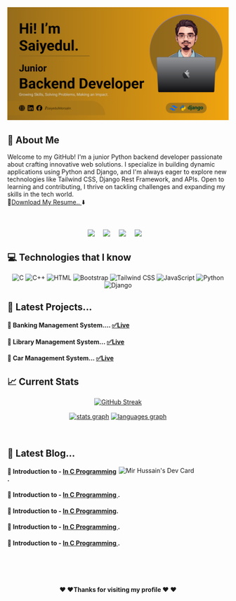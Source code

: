 <a href="" style="margin-bottom: 20px;">
    <img src="/Images/yellow-cover.svg" alt="">
</a>

## :eyes: About Me

Welcome to my GitHub! I'm a junior Python backend developer passionate about crafting innovative web solutions.
I specialize in building dynamic applications using Python and Django, and I'm always eager to explore new
technologies
like Tailwind CSS, Django Rest Framework, and APIs. Open to learning and contributing, I thrive on tackling
challenges
and expanding my skills in the tech world.
<br />
:page_with_curl:<a href="/assets/saiyedul_resume.pdf" download>Download My Resume.. </a>:arrow_down:
<br>
<br>
<br>
<p align="center">
    <a href="mailto:saiyedulmorsalin.cse@gmail.com"><img
            src="https://img.shields.io/badge/gmail-%23D14836.svg?&style=for-the-badge&logo=gmail&logoColor=white" /></a>&nbsp;&nbsp;&nbsp;&nbsp;
    <a href="https://www.facebook.com/SaiyedulMorsalin.SE/"><img
            src="https://img.shields.io/badge/facebook-%233B5998.svg?&style=for-the-badge&logo=facebook&logoColor=white" /></a>&nbsp;&nbsp;&nbsp;&nbsp;
    <a href="https://www.instagram.com/SaiyedulMorsalin.SE/"><img
            src="https://img.shields.io/badge/instagram-%23dc2743.svg?&style=for-the-badge&logo=instagram&logoColor=white" /></a>&nbsp;&nbsp;&nbsp;&nbsp;
    <a href="https://www.linkedin.com/in/saiyedulmorsalin/"><img
            src="https://img.shields.io/badge/linkedin-%230077B5.svg?&style=for-the-badge&logo=linkedin&logoColor=white" /></a>&nbsp;&nbsp;&nbsp;&nbsp;

</p>

## :computer: Technologies that I know

<div align="center">
    <img width="50"
        src="https://user-images.githubusercontent.com/25181517/192106070-46255bcf-65e6-4c6b-a296-bf8d0d8fb2a7.png"
        alt="C" title="C" />
    <img width="50"
        src="https://user-images.githubusercontent.com/25181517/192106073-90fffafe-3562-4ff9-a37e-c77a2da0ff58.png"
        alt="C++" title="C++" />
    <img width="50"
        src="https://user-images.githubusercontent.com/25181517/192158954-f88b5814-d510-4564-b285-dff7d6400dad.png"
        alt="HTML" title="HTML" />
    <img width="50"
        src="https://user-images.githubusercontent.com/25181517/183898054-b3d693d4-dafb-4808-a509-bab54cf5de34.png"
        alt="Bootstrap" title="Bootstrap" />
    <img width="50"
        src="https://user-images.githubusercontent.com/25181517/202896760-337261ed-ee92-4979-84c4-d4b829c7355d.png"
        alt="Tailwind CSS" title="Tailwind CSS" />
    <img width="50"
        src="https://user-images.githubusercontent.com/25181517/117447155-6a868a00-af3d-11eb-9cfe-245df15c9f3f.png"
        alt="JavaScript" title="JavaScript" />
    <img width="50"
        src="https://user-images.githubusercontent.com/25181517/183423507-c056a6f9-1ba8-4312-a350-19bcbc5a8697.png"
        alt="Python" title="Python" />
    <img width="50"
        src="https://github.com/marwin1991/profile-technology-icons/assets/62091613/9bf5650b-e534-4eae-8a26-8379d076f3b4"
        alt="Django" title="Django" />
</div>




## :eyes: Latest Projects...

#### :radio_button: Banking Management System.... <a href="">:white_check_mark:Live</a>
#### :radio_button: Library Management System... <a href="">:white_check_mark:Live</a>
#### :radio_button: Car Management System... <a href="">:white_check_mark:Live</a>




## :chart_with_upwards_trend: Current Stats

<div align="center">
    <p>
        <a href="https://git.io/streak-stats"><img
                src="https://github-readme-streak-stats.herokuapp.com?user=SaiyedulMorsalin&theme=dark&hide_border=true"
                alt="GitHub Streak" /></a>
    </p>

</div>

<div align="center">
    <a href=""><img align="center"
            src="https://github-readme-stats.vercel.app/api?username=SaiyedulMorsalin&hide_title=false&hide_rank=false&show_icons=true&include_all_commits=true&count_private=true&disable_animations=false&theme=dracula&locale=en&hide_border=false"
            height="150" alt="stats graph" /></a>
    <a href=""><img align="center"
            src="https://github-readme-stats.vercel.app/api/top-langs?username=SaiyedulMorsalin&hide_title=false&layout=compact&card_width=320&langs_count=5&theme=dracula&hide_border=false"
            height="150" alt="languages graph" /></a>
</div>

<br>
<br>

## :eyes: Latest Blog...

<div align="left">
    <a href="https://app.daily.dev/mdsaiyedulmorsalin"><img align="right"
            src="https://api.daily.dev/devcards/v2/0DmN92Gas4t8P5mCqXWRE.png?type=default&r=kt8" width="250"
            alt="Mir Hussain's Dev Card" /></a>
</div>

#### :pencil: Introduction to - <a href="">In C Programming </a>.
#### :pencil: Introduction to - <a href="">In C Programming </a>.
#### :pencil: Introduction to - <a href="">In C Programming</a>.
#### :pencil: Introduction to - <a href="">In C Programming </a>.
#### :pencil: Introduction to - <a href="">In C Programming </a>.




<br />
<br />
<br />

#### <p align="center"> :heart: :heart:Thanks for visiting my profile :heart: :heart:</p>